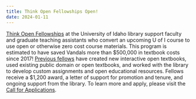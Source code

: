```yaml
---
title: Think Open Fellowships Open!
date: 2024-01-11
---
```


[Think Open Fellowships](https://www.lib.uidaho.edu/open/fellowship/) at the University of Idaho library support faculty and graduate teaching assistants who convert an upcoming U of I course to use open or otherwise zero cost course materials. This program is estimated to have saved Vandals more than $500,000 in textbook costs since 2017! [Previous fellows](https://www.lib.uidaho.edu/open/fellowship/fellows.html) have created new interactive open textbooks, used existing public domain or open textbooks, and worked with the library to develop custom assignments and open educational resources. Fellows receive a $1,200 award, a letter of support for promotion and tenure, and ongoing support from the library. To learn more and apply, please visit the [Call for Applications](https://www.lib.uidaho.edu/open/fellowship/call.html).
